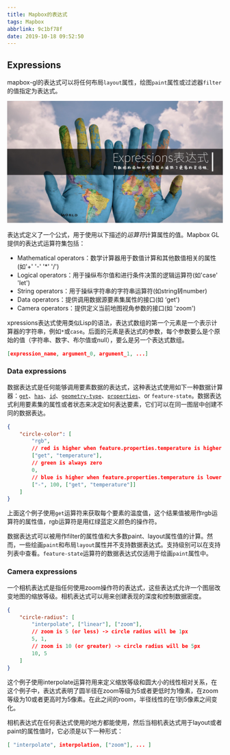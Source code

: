 ```yaml
---
title: Mapbox的表达式
tags: Mapbox
abbrlink: 9c1bf78f
date: 2019-10-18 09:52:50
---
```


## Expressions

mapbox-gl的表达式可以将任何布局`layout`属性，绘图`paint`属性或过滤器`filter`的值指定为表达式。

![expression](Mapbox%E7%9A%84%E8%A1%A8%E8%BE%BE%E5%BC%8F/expression.jpg)

<!--more-->

表达式定义了一个公式，用于使用以下描述的*运算符*计算属性的值。Mapbox GL提供的表达式运算符集包括：

- Mathematical operators：数学计算器用于数值计算和其他数值相关的属性(如'+' '-' '*' '/')
- Logical operators：用于操纵布尔值和进行条件决策的逻辑运算符(如'case' 'let')
- String operators：用于操纵字符串的字符串运算符(如string转number)
- Data operators：提供调用数据源要素集属性的接口(如 ‘get')
- Camera operators：提供定义当前地图视角参数的接口(如 'zoom')

xpressions表达式使用类似Lisp的语法，表达式数组的第一个元素是一个表示计算器的字符串，例如`*`或`case`。后面的元素是表达式的参数，每个参数要么是个原始的值（字符串、数字、布尔值或null），要么是另一个表达式数组。

```json
[expression_name, argument_0, argument_1, ...]
```

### Data expressions

数据表达式是任何能够调用要素数据的表达式，这种表达式使用如下一种数据计算器：[`get`](https://www.mapbox.com/mapbox-gl-js/style-spec#expressions-get)、[`has`](https://www.mapbox.com/mapbox-gl-js/style-spec#expressions-has)、[`id`](https://www.mapbox.com/mapbox-gl-js/style-spec#expressions-id)、[`geometry-type`](https://www.mapbox.com/mapbox-gl-js/style-spec#expressions-geometry-type)、[`properties`](https://www.mapbox.com/mapbox-gl-js/style-spec#expressions-properties)、or `feature-state`。数据表达式利用要素集的属性或者状态来决定如何表达要素，它们可以在同一图层中创建不同的数据表达。

```json
{
    "circle-color": [
        "rgb",
        // red is higher when feature.properties.temperature is higher
        ["get", "temperature"],
        // green is always zero
        0,
        // blue is higher when feature.properties.temperature is lower
        ["-", 100, ["get", "temperature"]]
    ]
}
```

上面这个例子使用`get`运算符来获取每个要素的温度值，这个结果值被用作rgb运算符的属性值，rgb运算符是用红绿蓝定义颜色的操作符。

数据表达式可以被用作filter的属性值和大多数paint、layout属性值的计算。然而，一些绘画`paint`和布局`layout`属性并不支持数据表达式。支持级别可以在支持列表中查看。`feature-state`运算符的数据表达式仅适用于绘画`paint`属性中。

### Camera expressions

一个相机表达式是指任何使用zoom操作符的表达式，这些表达式允许一个图层改变地图的缩放等级。相机表达式可以用来创建表现的深度和控制数据密度。

```json
{
    "circle-radius": [
        "interpolate", ["linear"], ["zoom"],
        // zoom is 5 (or less) -> circle radius will be 1px
        5, 1,
        // zoom is 10 (or greater) -> circle radius will be 5px
        10, 5
    ]
}
```

这个例子使用interpolate运算符用来定义缩放等级和圆大小的线性相对关系，在这个例子中，表达式表明了圆半径在zoom等级为5或者更低时为1像素，在zoom等级为10或者更高时为5像素。在此之间的room，半径线性的在1到5像素之间变化。

相机表达式在任何表达式使用的地方都能使用，然后当相机表达式用于layout或者paint的属性值时，它必须是以下一种形式：

```json
[ "interpolate", interpolation, ["zoom"], ... ]
```

